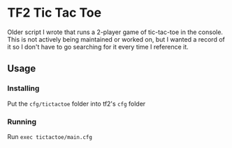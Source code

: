 # TF2 Tic Tac Toe

Older script I wrote that runs a 2-player game of tic-tac-toe in the console. This is not actively being maintained or worked on, but I wanted a record of it so I don't have to go searching for it every time I reference it.

## Usage

### Installing

Put the `cfg/tictactoe` folder into tf2's `cfg` folder

### Running

Run `exec tictactoe/main.cfg`
